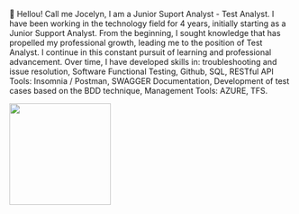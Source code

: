 📌 Hellou! Call me Jocelyn,
 I am a Junior Suport Analyst - Test Analyst.
 I have been working in the technology field for 4 years, initially starting as a Junior Support Analyst. From the beginning, I sought knowledge that has propelled my professional growth, leading me to the position of Test Analyst. I continue in this constant pursuit of learning and professional advancement. 
Over time, I have developed skills in: troubleshooting and issue resolution, Software Functional Testing, Github, SQL, RESTful API Tools: Insomnia / Postman, SWAGGER Documentation, Development of test cases based on the BDD technique, Management Tools: AZURE, TFS.

<div>
  <a href="https://github.com/jocelynsouza">
  <img height="180em" src="https://github-readme-stats.vercel.app/api?username=jocelynsouza&theme=algolia&show_icons=true"/>
  <img height="180em" src="https://github-readme-stats.vercel.app/api/top-langs/?username=jocelynsouza&layout=compact&langs_count=7&theme=algolia/>
</div>
                           
                           

